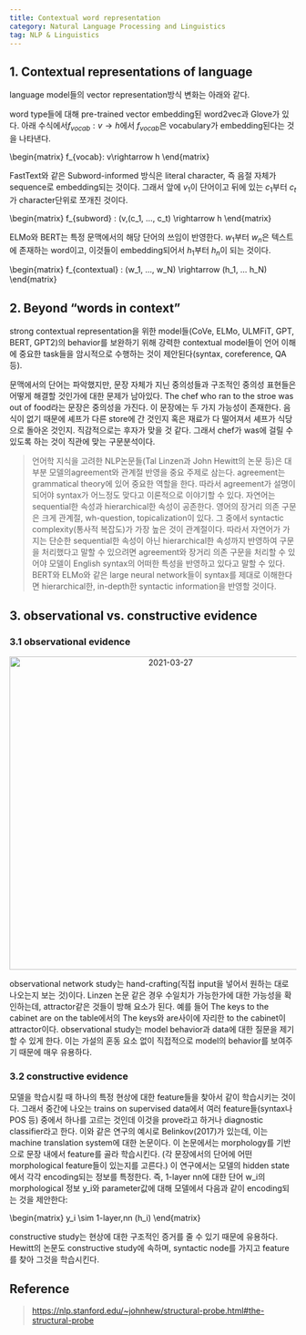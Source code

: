 ```yaml
---
title: Contextual word representation
category: Natural Language Processing and Linguistics
tag: NLP & Linguistics
---
```


## 1. Contextual representations of language

language model들의 vector representation방식 변화는 아래와 같다. 

word type들에 대해 pre-trained vector embedding된 word2vec과 Glove가 있다. 아래 수식에서$f_{vocab} : v\rightarrow h$에서 $f_{vocab}$은 vocabulary가 embedding된다는 것을 나타낸다.

\begin{matrix}
f_{vocab}: v\rightarrow h
\end{matrix}

FastText와 같은 Subword-informed 방식은 literal character, 즉 음절 자체가 sequence로 embedding되는 것이다. 그래서 앞에 $v_1$이 단어이고 뒤에 있는 $c_1$부터 $c_t$가 character단위로 쪼개진 것이다.

\begin{matrix}
f_{subword} : (v,(c_1, …, c_t) \rightarrow h
\end{matrix}

ELMo와 BERT는 특정 문맥에서의 해당 단어의 쓰임이 반영한다. $w_1$부터 $w_n$은 텍스트에 존재하는 word이고, 이것들이 embedding되어서 $h_1$부터 $h_n$이 되는 것이다.

\begin{matrix}
f_{contextual} : (w_1, …, w_N) \rightarrow (h_1, … h_N)
\end{matrix}

## 2. Beyond “words in context”

strong contextual representation을 위한 model들(CoVe, ELMo, ULMFiT, GPT, BERT, GPT2)의 behavior를 보완하기 위해 강력한 contextual model들이 언어 이해에 중요한 task들을 암시적으로 수행하는 것이 제안된다(syntax, coreference, QA 등).

문맥에서의 단어는 파악했지만, 문장 자체가 지닌 중의성들과 구조적인 중의성 표현들은 어떻게 해결할 것인가에 대한 문제가 남아있다. The chef who ran to the stroe was out of food라는 문장은 중의성을 가진다. 이 문장에는 두 가지 가능성이 존재한다. 음식이 없기 때문에 셰프가 다른 store에 간 것인지 혹은 재료가 다 떨어져서 셰프가 식당으로 돌아온 것인지. 직감적으로는 후자가 맞을 것 같다. 그래서 chef가 was에 걸릴 수 있도록 하는 것이 직관에 맞는 구문분석이다.

> 언어학 지식을 고려한 NLP논문들(Tal Linzen과 John Hewitt의 논문 등)은 대부분 모델의agreement와 관계절 반영을 중요 주제로 삼는다. agreement는 grammatical theory에 있어 중요한 역할을 한다. 따라서 agreement가 설명이 되어야 syntax가 어느정도 맞다고 이론적으로 이야기할 수 있다. 자연어는 sequential한 속성과 hierarchical한 속성이 공존한다. 영어의 장거리 의존 구문은 크게 관계절, wh-question, topicalization이 있다. 그 중에서 syntactic complexity(통사적 복잡도)가 가장 높은 것이 관계절이다. 따라서 자연어가 가지는 단순한 sequential한 속성이 아닌 hierarchical한 속성까지 반영하여 구문을 처리했다고 말할 수 있으려면 agreement와 장거리 의존 구문을 처리할 수 있어야 모델이 English syntax의 어떠한 특성을 반영하고 있다고 말할 수 있다. BERT와 ELMo와 같은 large neural network들이 syntax를 제대로 이해한다면 hierarchical한, in-depth한 syntactic information을 반영할 것이다.

## 3. observational vs. constructive evidence

### 3.1 observational evidence

<center><img width="550" alt="2021-03-27" src="https://user-images.githubusercontent.com/53667002/112973850-b69b1d80-918c-11eb-8c4c-41c5885312db.png"></center>

observational network study는 hand-crafting(직접 input을 넣어서 원하는 대로 나오는지 보는 것)이다. Linzen 논문 같은 경우 수일치가 가능한가에 대한 가능성을 확인하는데, attractor같은 것들이 방해 요소가 된다. 예를 들어 The keys to the cabinet are on the table에서의 The keys와 are사이에 자리한 to the cabinet이 attractor이다. observational study는 model behavior과 data에 대한 질문을 제기할 수 있게 한다. 이는 가설의 혼동 요소 없이 직접적으로 model의 behavior를 보여주기 때문에 매우 유용하다.

### 3.2 constructive evidence 

모델을 학습시킬 때 하나의 특정 현상에 대한 feature들을 찾아서 같이 학습시키는 것이다. 그래서 중간에 나오는 trains on supervised data에서 여러 feature들(syntax나 POS 등) 중에서 하나를 고르는 것인데 이것을 prove라고 하거나 diagnostic classifier라고 한다. 이와 같은 연구의 예시로 Belinkov(2017)가 있는데, 이는 machine translation system에 대한 논문이다. 이 논문에서는 morphology를 기반으로 문장 내에서 feature를 골라 학습시킨다. (각 문장에서의 단어에 어떤 morphological feature들이 있는지를 고른다.) 이 연구에서는 모델의 hidden state에서 각각 encoding되는 정보를 특정한다. 즉, 1-layer nn에 대한 단어 w_i의 morphological 정보 y_i와 parameter값에 대해 모델에서 다음과 같이 encoding되는 것을 제안한다:

\begin{matrix}
y_i \sim 1-layer\,nn (h_i)
\end{matrix}

constructive study는 현상에 대한 구조적인 증거를 줄 수 있기 때문에 유용하다. Hewitt의 논문도 constructive study에 속하며, syntactic node를 가지고 feature를 찾아 그것을 학습시킨다.

## Reference

> https://nlp.stanford.edu/~johnhew/structural-probe.html#the-structural-probe
